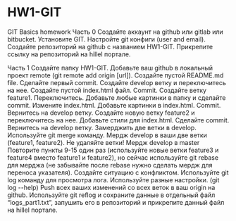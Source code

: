 # HW1-GIT
GIT Basics homework
Часть 0
Создайте аккаунт на github или gitlab или bitbucket.
Установите GIT.
Настройте git конфиги (user and email).
Создайте репозиторий на github с названием HW1-GIT.
Прикрепите ссылку на репозиторий на hillel портале.

Часть 1
Создайте папку HW1-GIT.
Добавьте ваш github в локальный проект
remote (git remote add origin [url]).
Создайте пустой README.md file.
Сделайте первый commit.
Создайте develop ветку и переключитесь на нее.
Создайте пустой index.html файл. Commit.
Создайте ветку  feature1. Переключитесь. Добавьте любые картинки в папку и сделайте commit.
Измените index.html. Добавьте картинки в index.html. Commit.
Вернитесь на  develop ветку.
Создайте новую ветку feature2 и переключитесь на нее. Добавьте стили для index.html. Сделайте commit.
Вернитесь на  develop ветку.
Замерджить две ветки в  develop. Используйте git merge команду.
Мердж develop в ваши две ветки (feature1, feature2).
Не удаляйте ветки!
Мердж develop в master
Повторите пункты 9-15 один раз (используйте новые ветки feature3 и feature4 вместо feature1 и feature2), но сейчас используйте git rebase для мерджа (не забывайте после rebase нужно сделать мердж для переноса указателя). Создайте ситуацию с конфликтом.
Используйте git log команду для просмотра лога. Используйте разные настройки.
(git log --help)
Push всех ваших изменений со всех веток в ваш origin на github.
Используйте git reflog и сохраните данные в отдельный файл  “logs_part1.txt”, запушить его в репозиторий и прикрепите данный файл на hillel портале.
